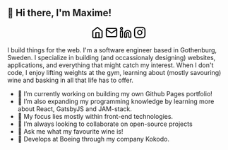 ## 👋 Hi there, I'm Maxime!

<p align='center'>
<a href="https://www.youtube.com/watch?v=dQw4w9WgXcQ" target="_blank" title="Homepage"><img height="28" src="https://raw.githubusercontent.com/feathericons/feather/master/icons/home.svg"></a>
<a href="mailto:maxime.koitsalu@gmail.com?subject=Mail from Github" target="_blank" title="LinkedIn"><img height="28"  src="https://raw.githubusercontent.com/feathericons/feather/master/icons/mail.svg"></a>
<a href="https://www.linkedin.com/in/maximekoitsalu/" target="_blank" title="LinkedIn"><img height="28"  src="https://raw.githubusercontent.com/feathericons/feather/master/icons/linkedin.svg"></a>
<a href="https://www.instagram.com/maxomaten/" target="_blank" title="Instagram"><img height="28" src="https://raw.githubusercontent.com/feathericons/feather/master/icons/instagram.svg"></i></a>
</p>

I build things for the web. I'm a software engineer based in Gothenburg, Sweden. I specialize in building (and occassionaly designing) websites, applications, and everything that might catch my interest. When I don't code, I enjoy lifting weights at the gym, learning about (mostly savouring) wine and basking in all that life has to offer.

- 🔭 I’m currently working on building my own Github Pages portfolio!
- 🌱 I’m also expanding my programming knowledge by learning more about React, GatsbyJS and JAM-stack.
- 🧠 My focus lies mostly within front-end technologies.
- 👯 I’m always looking to collaborate on open-source projects
- 💬 Ask me what my favourite wine is!
- 📌 Develops at Boeing through my company Kokodo.
